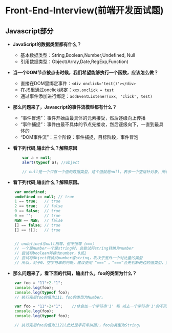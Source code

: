 # Front-End-Interview(前端开发面试题)

## Javascript部分

- **JavaScript的数据类型都有什么？**
    - 基本数据类型：String,Boolean,Number,Undefined, Null
    - 引用数据类型：Object(Array,Date,RegExp,Function)

- **当一个DOM节点被点击时候，我们希望能够执行一个函数，应该怎么做？**
    - 直接在DOM里绑定事件：`<div onclick='test()'></div>`
    - 在JS里通过onclick绑定：`xxx.onclick = test`
    - 通过事件添加进行绑定：`addEventListener(xxx, 'click', test)`

- **那么问题来了，Javascript的事件流模型都有什么？**
    - “事件冒泡”：事件开始由最具体的元素接受，然后逐级向上传播
    - “事件捕捉”：事件由最不具体的节点先接收，然后逐级向下，一直到最具体的
    - “DOM事件流”：三个阶段：事件捕捉，目标阶段，事件冒泡

- **看下列代码,输出什么？解释原因**

    ```javascript
        var a = null;
        alert(typeof a); //object

        // null是一个只有一个值的数据类型，这个值就是null。表示一个空指针对象，所以用typeof检测会返回”object”。
    ```
 

- **看下列代码,输出什么？解释原因。**
```js
    var undefined;
    undefined == null; // true
    1 == true;   // true
    2 == true;   // false
    0 == false;  // true
    0 == '';     // true
    NaN == NaN;  // false
    [] == false; // true
    [] == ![];   // true


    // undefined与null相等，但不恒等（===）
    // 一个是number一个是string时，会尝试将string转换为number
    // 尝试将boolean转换为number，0或1
    // 尝试将Object转换成number或string，取决于另外一个对比量的类型
    // 所以，对于0、空字符串的判断，建议使用 “===” 。“===”会先判断两边的值类型，类型不匹配时为false。
```

- **那么问题来了，看下面的代码，输出什么，foo的类型为什么？**
```js
    var foo = "11"+2-"1";
    console.log(foo);
    console.log(typeof foo);
    // 执行完后foo的值为111，foo的类型为Number。
```

```js
    var foo = "11"+2+"1";    //体会加一个字符串'1' 和 减去一个字符串'1'的不同
    console.log(foo);
    console.log(typeof foo);

    // 执行完后foo的值为1121(此处是字符串拼接)，foo的类型为String。
```
